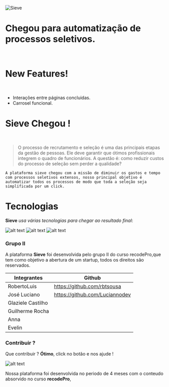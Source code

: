 
![Sieve](https://i.imgur.com/Ki4XLu6.png)



# Chegou para automatização de processos seletivos.
   &nbsp;
                &nbsp;
# New Features!
&nbsp;
  - Interações entre páginas concluidas.
  - Carrosel funcional.
    &nbsp;
            &nbsp;
                        &nbsp;
                                  
# Sieve Chegou !

&nbsp;

> O processo de recrutamento e seleção é uma das principais etapas da gestão de pessoas.
> Ele deve garantir que ótimos profissionais integrem o quadro de funcionários. A questão é:
> como reduzir custos do processo de seleção sem perder a qualidade?
&nbsp;
        
    A plataforma sieve chegou com a missão de diminuir os gastos e tempo com processos seletivos extensos, nosso principal objetivo é automatizar todos os processos de modo que toda a seleção seja simplificada por um click.

# Tecnologias

**Sieve** *usa várias tecnologias para chegar ao resultado final*:

![alt text](https://i.imgur.com/XBnE6cA.png "react")     ![alt text](https://i.imgur.com/0TCdTWx.png "nodejs") ![alt text](https://i.imgur.com/WnLUX23.png "nodejs") 



### Grupo II

A plataforma **Sieve** foi desenvolvida pelo grupo II do curso recodePro,que tem como objetivo a abertura de um startup, todos os direitos são reservados.

| Integrantes | Github |
| ------ | ------ |
| RobertoLuis | https://github.com/rbtsousa
| José Luciano | https://github.com/Luciannodev
| Glaziele Castilho |  |
| Guilherme Rocha |  |
| Anna |  |
| Evelin |  |


### Contribuir ?

Que contribuir ?  **Ótimo**, click no botão e nos ajude !


![alt text](https://i.imgur.com/eSewvJX.png "nodejs") 


Nossa plataforma foi desenvolvida no periodo de 4 meses com o conteudo absorvido no curso **recodePro**, 
